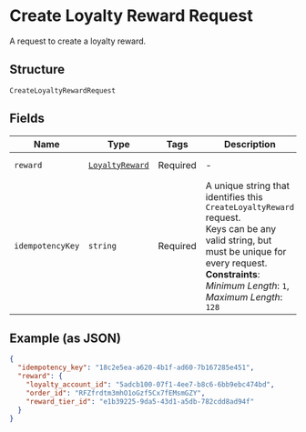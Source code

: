
# Create Loyalty Reward Request

A request to create a loyalty reward.

## Structure

`CreateLoyaltyRewardRequest`

## Fields

| Name | Type | Tags | Description | Getter | Setter |
|  --- | --- | --- | --- | --- | --- |
| `reward` | [`LoyaltyReward`](/doc/models/loyalty-reward.md) | Required | - | getReward(): LoyaltyReward | setReward(LoyaltyReward reward): void |
| `idempotencyKey` | `string` | Required | A unique string that identifies this `CreateLoyaltyReward` request.<br>Keys can be any valid string, but must be unique for every request.<br>**Constraints**: *Minimum Length*: `1`, *Maximum Length*: `128` | getIdempotencyKey(): string | setIdempotencyKey(string idempotencyKey): void |

## Example (as JSON)

```json
{
  "idempotency_key": "18c2e5ea-a620-4b1f-ad60-7b167285e451",
  "reward": {
    "loyalty_account_id": "5adcb100-07f1-4ee7-b8c6-6bb9ebc474bd",
    "order_id": "RFZfrdtm3mhO1oGzf5Cx7fEMsmGZY",
    "reward_tier_id": "e1b39225-9da5-43d1-a5db-782cdd8ad94f"
  }
}
```

